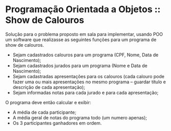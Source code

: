 # Programação Orientada a Objetos :: Show de Calouros

Solução para o problema proposto em sala para implementar,
usando POO um software que realizasse as seguintes funções
para um programa de show de calouros.

 - Sejam cadastrados calouros para um programa (CPF, Nome, Data de Nascimento);
 - Sejam cadastrados jurados para um programa (Nome e Data de Nascimento);
 - Sejam cadastradas apresentações para os calouros (cada calouro pode fazer uma ou mais
	 apresentações no mesmo programa – guardar título e descrição de cada apresentação);
 - Sejam informadas notas para cada jurado e para cada apresentação;
 
 O programa deve então calcular e exibir:

 - A média de cada participante;
 - A média geral de notas do programa todo (um numero apenas);
 - Os 3 participantes ganhadores em ordem.


